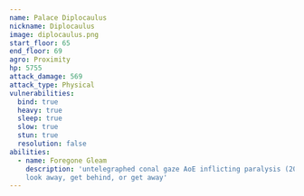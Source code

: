 ```yaml
---
name: Palace Diplocaulus
nickname: Diplocaulus
image: diplocaulus.png
start_floor: 65
end_floor: 69
agro: Proximity
hp: 5755
attack_damage: 569
attack_type: Physical
vulnerabilities:
  bind: true
  heavy: true
  sleep: true
  slow: true
  stun: true
  resolution: false
abilities:
  - name: Foregone Gleam
    description: 'untelegraphed conal gaze AoE inflicting paralysis (20s) -
    look away, get behind, or get away'
---
```

